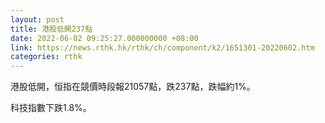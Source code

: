 ```yaml
---
layout: post
title: 港股低開237點
date: 2022-06-02 09:25:27.000000000 +08:00
link: https://news.rthk.hk/rthk/ch/component/k2/1651301-20220602.htm
categories: rthk
---
```


港股低開，恒指在競價時段報21057點，跌237點，跌幅約1%。

科技指數下跌1.8%。
